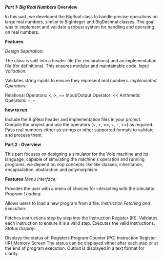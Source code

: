 ***Part 1: Big Real Numbers***
**Overview**

In this part, we developed the BigReal class to handle precise operations on large real numbers, similar to BigInteger and BigDecimal classes. The goal was to implement and validate a robust system for handling and operating on real numbers.

**Features**

_Design Separation:_

The class is split into a header file (for declarations) and an implementation file (for definitions).
This ensures modular and maintainable code.
_Input Validation:_

Validates string inputs to ensure they represent real numbers.
_Implemented Operators:_

Relational Operators: <, >, ==
Input/Output Operator: <<
Arithmetic Operators: +, -

**how to run**

Include the BigReal header and implementation files in your project.
Compile the project and use the operators (<, >, ==, +, -, <<) as required.
Pass real numbers either as strings or other supported formats to validate and process them.

****Part 2 :****
**Overview**

This part focuses on designing a simulator for the Vole machine and its language, capable of simulating the machine's operation and running programs. we depend on oop concepts like like classes, inheritance, encapsulation, abstraction and polymorphism.

**Features**
_Menu Interface:_

Provides the user with a menu of choices for interacting with the simulator.
_Program Loading:_

Allows users to load a new program from a file.
_Instruction Fetching and Execution:_

Fetches instructions step by step into the Instruction Register (IR).
Validates each instruction to ensure it is a valid step.
Executes the valid instructions.
_Status Display:_

Displays the status of:
Registers
Program Counter (PC)
Instruction Register (IR)
Memory
Screen
The status can be displayed either after each step or at the end of program execution.
Output is displayed in a text format for clarity.

